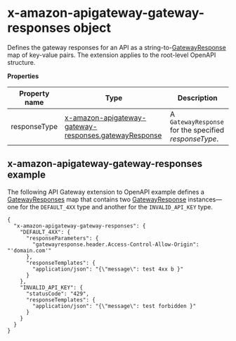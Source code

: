 # x\-amazon\-apigateway\-gateway\-responses object<a name="api-gateway-swagger-extensions-gateway-responses"></a>

Defines the gateway responses for an API as a string\-to\-[GatewayResponse](https://docs.aws.amazon.com/apigateway/latest/api/API_GatewayResponse.html) map of key\-value pairs\. The extension applies to the root\-level OpenAPI structure\.


**Properties**  

| Property name | Type | Description | 
| --- | --- | --- | 
| responseType | [x\-amazon\-apigateway\-gateway\-responses\.gatewayResponse](api-gateway-swagger-extensions-gateway-responses.gatewayResponse.md) |  A `GatewayResponse` for the specified *responseType*\.  | 

## x\-amazon\-apigateway\-gateway\-responses example<a name="api-gateway-swagger-extensions-gateway-responses-example"></a>

 The following API Gateway extension to OpenAPI example defines a [GatewayResponses](https://docs.aws.amazon.com/apigateway/latest/api/API_GetGatewayResponses.html) map that contains two [GatewayResponse](https://docs.aws.amazon.com/apigateway/latest/api/API_GatewayResponse.html) instances—one for the `DEFAULT_4XX` type and another for the `INVALID_API_KEY` type\. 

```
{
  "x-amazon-apigateway-gateway-responses": {
    "DEFAULT_4XX": {
      "responseParameters": {
        "gatewayresponse.header.Access-Control-Allow-Origin": "'domain.com'"
      },
      "responseTemplates": {
        "application/json": "{\"message\": test 4xx b }"
      }
    },
    "INVALID_API_KEY": {
      "statusCode": "429",
      "responseTemplates": {
        "application/json": "{\"message\": test forbidden }"
      }
    }
  }
}
```